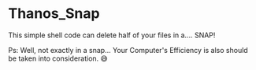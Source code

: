 # Thanos_Snap
This simple shell code can delete half of your files in a.... SNAP!

Ps: Well, not exactly in a snap... Your Computer's Efficiency is also should be taken into consideration. 😅
